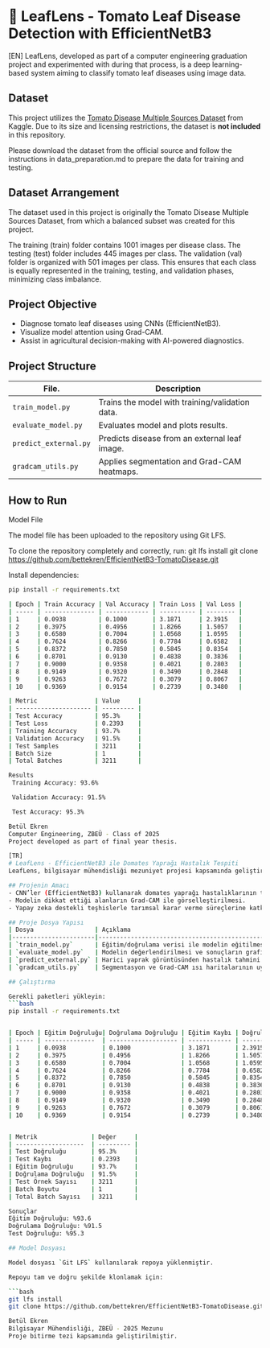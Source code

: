# 🍅 LeafLens - Tomato Leaf Disease Detection with EfficientNetB3
[EN]
LeafLens, developed as part of a computer engineering graduation project and experimented with during that process, is a deep learning-based system aiming to classify tomato leaf diseases using image data.

## Dataset

This project utilizes the [Tomato Disease Multiple Sources Dataset](https://www.kaggle.com/datasets/cookiefinder/tomato-disease-multiple-sources) from Kaggle. Due to its size and licensing restrictions, the dataset is **not included** in this repository.

Please download the dataset from the official source and follow the instructions in data_preparation.md to prepare the data for training and testing.
## Dataset Arrangement

The dataset used in this project is originally the Tomato Disease Multiple Sources Dataset, from which a balanced subset was created for this project.

The training (train) folder contains 1001 images per disease class.
The testing (test) folder includes 445 images per class.
The validation (val) folder is organized with 501 images per class.
This ensures that each class is equally represented in the training, testing, and validation phases, minimizing class imbalance.

## Project Objective
- Diagnose tomato leaf diseases using CNNs (EfficientNetB3).
- Visualize model attention using Grad-CAM.
- Assist in agricultural decision-making with AI-powered diagnostics.

## Project Structure
| File.                 | Description                                      |
|-----------------------|--------------------------------------------------|
| `train_model.py`      | Trains the model with training/validation data.  |
| `evaluate_model.py`   | Evaluates model and plots results.               |
| `predict_external.py` | Predicts disease from an external leaf image.    |
| `gradcam_utils.py`    | Applies segmentation and Grad-CAM heatmaps.      |

## How to Run

Model File

The model file has been uploaded to the repository using Git LFS.

To clone the repository completely and correctly, run:
git lfs install
git clone https://github.com/bettekren/EfficientNetB3-TomatoDisease.git


Install dependencies:
```bash
pip install -r requirements.txt

| Epoch | Train Accuracy | Val Accuracy | Train Loss | Val Loss |
| ----- | -------------- | ------------ | ---------- | -------- |
| 1     | 0.0938         | 0.1000       | 3.1871     | 2.3915   |
| 2     | 0.3975         | 0.4956       | 1.8266     | 1.5057   |
| 3     | 0.6580         | 0.7004       | 1.0568     | 1.0595   |
| 4     | 0.7624         | 0.8266       | 0.7784     | 0.6582   |
| 5     | 0.8372         | 0.7850       | 0.5845     | 0.8354   |
| 6     | 0.8701         | 0.9130       | 0.4838     | 0.3836   |
| 7     | 0.9000         | 0.9358       | 0.4021     | 0.2803   |
| 8     | 0.9149         | 0.9320       | 0.3490     | 0.2848   |
| 9     | 0.9263         | 0.7672       | 0.3079     | 0.8067   |
| 10    | 0.9369         | 0.9154       | 0.2739     | 0.3480   |

| Metric                | Value     |
| --------------------- | --------- |
| Test Accuracy         | 95.3%     |
| Test Loss             | 0.2393    |
| Training Accuracy     | 93.7%     |
| Validation Accuracy   | 91.5%     |
| Test Samples          | 3211      |
| Batch Size            | 1         |
| Total Batches         | 3211      |

Results
 Training Accuracy: 93.6%

 Validation Accuracy: 91.5%

 Test Accuracy: 95.3%

Betül Ekren
Computer Engineering, ZBEÜ - Class of 2025
Project developed as part of final year thesis.

[TR]
# LeafLens - EfficientNetB3 ile Domates Yaprağı Hastalık Tespiti
LeafLens, bilgisayar mühendisliği mezuniyet projesi kapsamında geliştirilmiş ve proje sürecinde denenmiş, görüntü verisi kullanarak domates yaprağı hastalıklarını sınıflandırmayı amaçlayan derin öğrenme tabanlı bir sistemdir.

## Projenin Amacı
- CNN’ler (EfficientNetB3) kullanarak domates yaprağı hastalıklarının teşhisi.
- Modelin dikkat ettiği alanların Grad-CAM ile görselleştirilmesi.
- Yapay zeka destekli teşhislerle tarımsal karar verme süreçlerine katkı sağlamak.

## Proje Dosya Yapısı
| Dosya                 | Açıklama                                                    |
|-----------------------|-------------------------------------------------------------|
| `train_model.py`      | Eğitim/doğrulama verisi ile modelin eğitilmesi.             |
| `evaluate_model.py`   | Modelin değerlendirilmesi ve sonuçların grafikle gösterimi. |
| `predict_external.py` | Harici yaprak görüntüsünden hastalık tahmini.               |
| `gradcam_utils.py`    | Segmentasyon ve Grad-CAM ısı haritalarının uygulanması.     |

## Çalıştırma

Gerekli paketleri yükleyin:  
```bash
pip install -r requirements.txt


| Epoch | Eğitim Doğruluğu| Doğrulama Doğruluğu | Eğitim Kaybı | Doğrulama Kaybı |
| ----- | --------------  | ------------------- | ------------ | --------------- |
| 1     | 0.0938          | 0.1000              | 3.1871       | 2.3915          |
| 2     | 0.3975          | 0.4956              | 1.8266       | 1.5057          |
| 3     | 0.6580          | 0.7004              | 1.0568       | 1.0595          |
| 4     | 0.7624          | 0.8266              | 0.7784       | 0.6582          |
| 5     | 0.8372          | 0.7850              | 0.5845       | 0.8354          |
| 6     | 0.8701          | 0.9130              | 0.4838       | 0.3836          |
| 7     | 0.9000          | 0.9358              | 0.4021       | 0.2803          |
| 8     | 0.9149          | 0.9320              | 0.3490       | 0.2848          |
| 9     | 0.9263          | 0.7672              | 0.3079       | 0.8067          |
| 10    | 0.9369          | 0.9154              | 0.2739       | 0.3480          |


| Metrik               | Değer     |
| -------------------  | --------- |
| Test Doğruluğu       | 95.3%     |
| Test Kaybı           | 0.2393    |
| Eğitim Doğruluğu     | 93.7%     |
| Doğrulama Doğruluğu  | 91.5%     |
| Test Örnek Sayısı    | 3211      |
| Batch Boyutu         | 1         |
| Total Batch Sayısı   | 3211      |

Sonuçlar
Eğitim Doğruluğu: %93.6
Doğrulama Doğruluğu: %91.5
Test Doğruluğu: %95.3

## Model Dosyası

Model dosyası `Git LFS` kullanılarak repoya yüklenmiştir.

Repoyu tam ve doğru şekilde klonlamak için:

```bash
git lfs install
git clone https://github.com/bettekren/EfficientNetB3-TomatoDisease.git

Betül Ekren
Bilgisayar Mühendisliği, ZBEÜ - 2025 Mezunu
Proje bitirme tezi kapsamında geliştirilmiştir.
